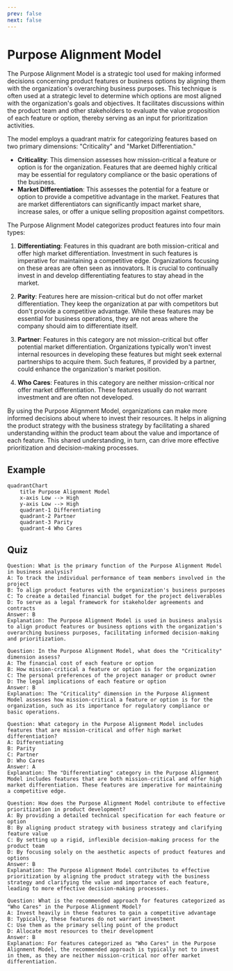 ```yaml
---
prev: false
next: false
---
```


# Purpose Alignment Model

The Purpose Alignment Model is a strategic tool used for making informed decisions concerning product features or business options by aligning them with the organization's overarching business purposes. This technique is often used at a strategic level to determine which options are most aligned with the organization's goals and objectives. It facilitates discussions within the product team and other stakeholders to evaluate the value proposition of each feature or option, thereby serving as an input for prioritization activities.

The model employs a quadrant matrix for categorizing features based on two primary dimensions: "Criticality" and "Market Differentiation."

- **Criticality**: This dimension assesses how mission-critical a feature or option is for the organization. Features that are deemed highly critical may be essential for regulatory compliance or the basic operations of the business.
- **Market Differentiation**: This assesses the potential for a feature or option to provide a competitive advantage in the market. Features that are market differentiators can significantly impact market share, increase sales, or offer a unique selling proposition against competitors.

The Purpose Alignment Model categorizes product features into four main types:

1. **Differentiating**: Features in this quadrant are both mission-critical and offer high market differentiation. Investment in such features is imperative for maintaining a competitive edge. Organizations focusing on these areas are often seen as innovators. It is crucial to continually invest in and develop differentiating features to stay ahead in the market.

2. **Parity**: Features here are mission-critical but do not offer market differentiation. They keep the organization at par with competitors but don't provide a competitive advantage. While these features may be essential for business operations, they are not areas where the company should aim to differentiate itself.

3. **Partner**: Features in this category are not mission-critical but offer potential market differentiation. Organizations typically won't invest internal resources in developing these features but might seek external partnerships to acquire them. Such features, if provided by a partner, could enhance the organization's market position.

4. **Who Cares**: Features in this category are neither mission-critical nor offer market differentiation. These features usually do not warrant investment and are often not developed.

By using the Purpose Alignment Model, organizations can make more informed decisions about where to invest their resources. It helps in aligning the product strategy with the business strategy by facilitating a shared understanding within the product team about the value and importance of each feature. This shared understanding, in turn, can drive more effective prioritization and decision-making processes.

## Example

```mermaid
quadrantChart
    title Purpose Alignment Model
    x-axis Low --> High
    y-axis Low --> High
    quadrant-1 Differentiating
    quadrant-2 Partner
    quadrant-3 Parity
    quadrant-4 Who Cares
```

## Quiz

```quiz
Question: What is the primary function of the Purpose Alignment Model in business analysis?
A: To track the individual performance of team members involved in the project
B: To align product features with the organization's business purposes
C: To create a detailed financial budget for the project deliverables
D: To serve as a legal framework for stakeholder agreements and contracts
Answer: B
Explanation: The Purpose Alignment Model is used in business analysis to align product features or business options with the organization's overarching business purposes, facilitating informed decision-making and prioritization.

Question: In the Purpose Alignment Model, what does the "Criticality" dimension assess?
A: The financial cost of each feature or option
B: How mission-critical a feature or option is for the organization
C: The personal preferences of the project manager or product owner
D: The legal implications of each feature or option
Answer: B
Explanation: The "Criticality" dimension in the Purpose Alignment Model assesses how mission-critical a feature or option is for the organization, such as its importance for regulatory compliance or basic operations.

Question: What category in the Purpose Alignment Model includes features that are mission-critical and offer high market differentiation?
A: Differentiating
B: Parity
C: Partner
D: Who Cares
Answer: A
Explanation: The "Differentiating" category in the Purpose Alignment Model includes features that are both mission-critical and offer high market differentiation. These features are imperative for maintaining a competitive edge.

Question: How does the Purpose Alignment Model contribute to effective prioritization in product development?
A: By providing a detailed technical specification for each feature or option
B: By aligning product strategy with business strategy and clarifying feature value
C: By setting up a rigid, inflexible decision-making process for the product team
D: By focusing solely on the aesthetic aspects of product features and options
Answer: B
Explanation: The Purpose Alignment Model contributes to effective prioritization by aligning the product strategy with the business strategy and clarifying the value and importance of each feature, leading to more effective decision-making processes.

Question: What is the recommended approach for features categorized as "Who Cares" in the Purpose Alignment Model?
A: Invest heavily in these features to gain a competitive advantage
B: Typically, these features do not warrant investment
C: Use them as the primary selling point of the product
D: Allocate most resources to their development
Answer: B
Explanation: For features categorized as "Who Cares" in the Purpose Alignment Model, the recommended approach is typically not to invest in them, as they are neither mission-critical nor offer market differentiation.

```
